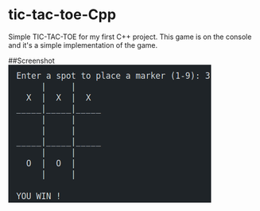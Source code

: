 # tic-tac-toe-Cpp

Simple TIC-TAC-TOE for my first C++ project.
This game is on the console and it's a simple implementation of the game.

##Screenshot
![App Screenshot](screenshot.png)
